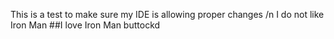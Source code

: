 This is a test to make sure my IDE is allowing proper changes /n
I do not like Iron Man
##I love Iron Man
buttockd

